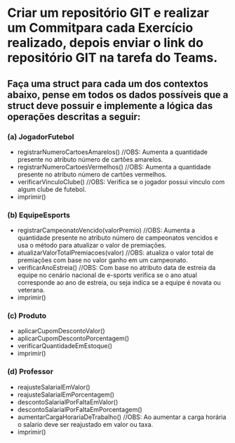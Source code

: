# Criar um repositório GIT e realizar um Commitpara cada Exercício realizado, depois enviar o link do repositório GIT na tarefa do Teams.

## Faça uma struct para cada um dos contextos abaixo, pense em todos os dados possíveis que a struct deve possuir e implemente a lógica das operações descritas a seguir:

### (a) JogadorFutebol
- registrarNumeroCartoesAmarelos() //OBS: Aumenta a  quantidade presente no atributo número de cartões amarelos.
- registrarNumeroCartoesVermelhos() //OBS: Aumenta a  quantidade presente no atributo número de cartões vermelhos.
- verificarVinculoClube() //OBS: Verifica se o jogador possui vinculo com algum clube de futebol.
- imprimir()

### (b) EquipeEsports
- registrarCampeonatoVencido(valorPremio) //OBS: Aumenta a quantidade presente no atributo número de campeonatos vencidos e usa o método para atualizar o valor de premiações.
- atualizarValorTotalPremiacoes(valor) //OBS: atualiza  o  valor  total de premiações com base no valor ganho em um campeonato.
- verificarAnoEstreia() //OBS: Com  base  no  atributo  data  de  estreia da  equipe  no cenário nacional  de  e-sports  verifica  se  o  ano  atual corresponde ao ano de estreia, ou seja indica se a equipe é novata ou veterana.
- imprimir()

### (c) Produto
- aplicarCupomDescontoValor()
- aplicarCupomDescontoPorcentagem()
- verificarQuantidadeEmEstoque()
- imprimir()

### (d) Professor
- reajusteSalarialEmValor()
- reajusteSalarialEmPorcentagem()
- descontoSalarialPorFaltaEmValor()
- descontoSalarialPorFaltaEmPorcentagem()
- aumentarCargaHorariaDeTrabalho() //OBS: Ao  aumentar  a  carga horária o salario deve ser reajustado em valor ou taxa.
- imprimir()